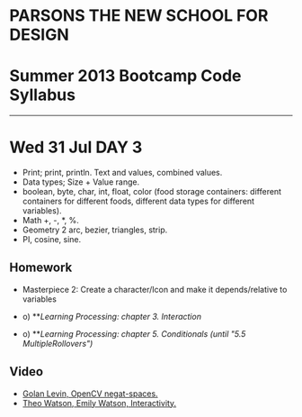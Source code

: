 # PARSONS THE NEW SCHOOL FOR DESIGN
# Summer 2013 Bootcamp Code Syllabus
-------------------------------------------------------------------

# Wed 31 Jul DAY 3

* Print; print, println. Text and values, combined values. 
* Data types; Size + Value range. 
* boolean, byte, char, int, float, color (food storage containers: different containers for different foods, different data types for different variables).
* Math  +, -, *, %.   
* Geometry 2 arc, bezier, triangles, strip.  
* PI, cosine, sine.  

## Homework

* Masterpiece 2: Create a character/Icon and make it depends/relative to variables

* o) ***Learning Processing: chapter 3. Interaction* 
* o) ***Learning Processing: chapter 5. Conditionals (until "5.5 MultipleRollovers")*


## Video

* [Golan Levin, OpenCV negat-spaces. ](http://www.ted.com/talks/golan_levin_ted2009.html)
* [Theo Watson, Emily Watson, Interactivity. ](https://vimeo.com/49984593)
